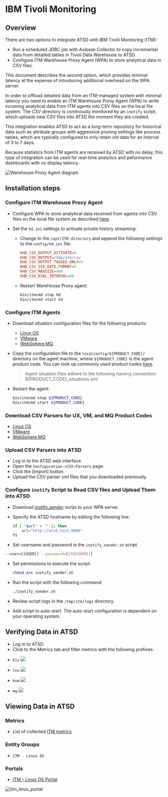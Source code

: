# IBM Tivoli Monitoring

## Overview

There are two options to integrate ATSD with IBM Tivoli Monitoring (ITM):

* Run a scheduled JDBC job with Axibase Collector to copy incremental data from detailed tables in Tivoli Data Warehouse to ATSD.
* Configure ITM Warehouse Proxy Agent (WPA) to store analytical data in CSV files.

This document describes the second option, which provides minimal latency at the expense of introducing additional overhead on the WPA server.

In order to offload detailed data from an ITM-managed system with minimal latency you need to enable an ITM Warehouse Proxy Agent (WPA) to write incoming analytical data from ITM agents into CSV files on the local file system. The CSV directory is continously monitored by an `inotify` script, which uploads new CSV files into ATSD the moment they are created.

This integration enables ATSD to act as a long-term repository for historical data such as attribute groups with aggressive pruning settings like process tables, which are typically configured to only retain old data for an interval of 3 to 7 days.

Because statistics from ITM agents are received by ATSD with no delay, this type of integration can be used for real-time analytics and peformance dashboards with no display latency.

![](images/itm_diag.png "Warehouse Proxy Agent diagram")

## Installation steps

### Configure ITM Warehouse Proxy Agent

* Configure WPA to store analytical data received from agents into CSV files on the local file system as described [here](http://www-01.ibm.com/support/knowledgecenter/SSATHD_7.7.0/com.ibm.itm.doc_6.3fp2/adminuse/history_analytics_scenarios.htm "WPA").

* Set the `hd.ini` settings to activate private history streaming:

    * Change to the `/opt/ITM directory` and append the following settings to the `config/hd.ini` file:

        ```ini
        KHD_CSV_OUTPUT_ACTIVATE=Y
        KHD_CSV_OUTPUT=/tmp/itm/csv
        KHD_CSV_OUTPUT_TAGGED_ONLY=Y
        KHD_CSV_ISO_DATE_FORMAT=Y
        KHD_CSV_MAXSIZE=400
        KHD_CSV_EVAL_INTERVAL=60
        ```
    * Restart WareHouse Proxy agent:

        ```sh
        bin/itmcmd stop hd
        bin/itmcmd start hd
        ```

### Configure ITM Agents

* Download situation configuration files for the following products:

    - [Linux OS](csv-configs/agents/lz_situations.xml)
    - [VMware](csv-configs/agents/vm_situations.xml)
    - [WebSphere MQ](csv-configs/agents/mq_situations.xml)

* Copy the configuration file to the `localconfig/${PRODUCT_CODE}/` directory on the agent machine, where `${PRODUCT_CODE}` is the agent product code. You can look up commonly used product codes [here](http://www-01.ibm.com/support/docview.wss?uid=swg21265222).

    > Agent situation files adhere to the following naming convention: ${PRODUCT_CODE}_situations.xml

* Restart the agent:
    
    ```sh
    bin/itmcmd stop ${PRODUCT_CODE}
    bin/itmcmd start ${PRODUCT_CODE}
    ```

### Download CSV Parsers for UX, VM, and MQ Product Codes

   - [Linux OS](csv-configs/atsd/klz-csv-configs.xml)
   - [VMware](csv-configs/atsd/kvm-csv-configs.xml)
   - [WebSphere MQ](csv-configs/atsd/mq-csv-configs.xml)

### Upload CSV Parsers into ATSD

- Log in to the ATSD web interface.
- Open the `Configuration->CSV:Parsers` page.
- Click the [Import] button.
- Upload the CSV parser xml files that you downloaded previously.

### Configure `inotify` Script to Read CSV files and Upload Them into ATSD

* Download [inotify_sender](inotify_sender.sh) script to your WPA server.

* Specify the ATSD hostname by editing the following line:

    ```sh
    if [ "$url" = "" ]; then
        url="http://atsd_host:8088"
    fi
    ```
	
	
* Set username and password in the `inotify_sender.sh` script

```bash
--user=[[USER]] --password=[[PASSWORD]]
```

* Set permissions to execute the script:
    ```sh
    chmod a+x inotify_sender.sh
    ```

* Run the script with the following command:
    ```sh
    ./inotify_sender.sh
    ```
* Review script logs in the `/tmp/itm/logs` directory.

* Add script to auto-start. The auto-start configuration is dependent on your operating system.

## Verifying Data in ATSD

* Log in to ATSD.
* Click to the Metrics tab and filter metrics with the following prefixes:

 - `klz`
  ![](images/klz_metrics.png)

 - `lnx`
  ![](images/lnx_metrics.png)

 - `kvm`
  ![](images/kvm_metrics.png)


 - `mq`
  ![](images/mq_metrics.png)


## Viewing Data in ATSD

### Metrics

* List of collected [ITM metrics](metric-list.md)

### Entity Groups

- `ITM - Linux OS`

### Portals
- [ITM – Linux OS Portal](http://apps.axibase.com/chartlab/43f054ee)

![](images/itm_linux_portal.png "itm_linux_portal")
